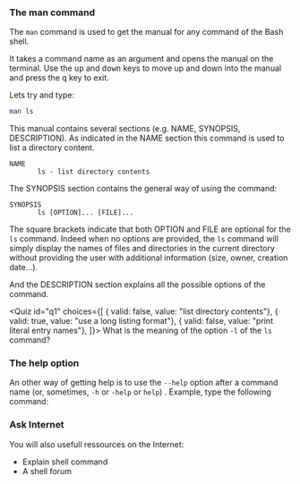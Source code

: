 <script>
import Quiz from "components/Quiz.svelte";
import Link from "components/Link.svelte";
import Execute from "components/Execute.svelte";
</script>

### The man command
The `man` command is used to get the manual for any command of the Bash shell.

It takes a command name as an argument and opens the manual on the terminal. 
Use the <kbd>up</kbd> and <kbd>down</kbd> keys to move up and down into the manual and press the <kbd>q</kbd> key to exit.

Lets try and type:

```bash
man ls
```

This manual contains several sections (e.g. NAME, SYNOPSIS, DESCRIPTION). 
As indicated in the NAME section this command is used to list a directory content. 

```
NAME
       ls - list directory contents
```

The SYNOPSIS section contains the general way of using the command:

```
SYNOPSIS
       ls [OPTION]... [FILE]...
```

The square brackets indicate that both OPTION and FILE are optional for the `ls` command. 
Indeed when no options are provided, the `ls` command will simply display the names of files and directories in the current directory without providing the user with additional information (size, owner, creation date...). 

And the DESCRIPTION section explains all the possible options of the command.

<Quiz id="q1" choices={[
	{ valid: false, value: "list directory contents"},
	{ valid: true, value: "use a long listing format"},
	{ valid: false, value: "print literal entry names"},
]}>
	<span slot="prompt">
		What is the meaning of the option `-l` of the `ls` command?
	</span>
</Quiz>


### The help option
An other way of getting help is to use the `--help` option after a command name (or, sometimes, `-h` or `-help` or `help`) .
Example, type the following command:

<Execute command="ls --help" />

### Ask Internet

You will also usefull ressources on the Internet:
- <Link href="https://explainshell.com">Explain shell command</Link>
- <Link href="https://stackoverflow.com">A shell forum</Link>
